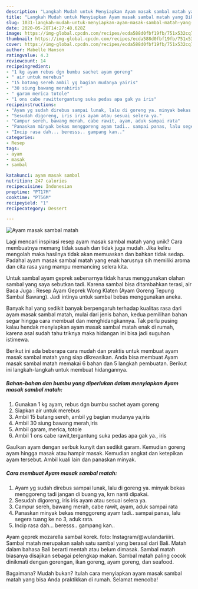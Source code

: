 ```yaml
---
description: "Langkah Mudah untuk Menyiapkan Ayam masak sambal matah yang Bikin Ngiler"
title: "Langkah Mudah untuk Menyiapkan Ayam masak sambal matah yang Bikin Ngiler"
slug: 1031-langkah-mudah-untuk-menyiapkan-ayam-masak-sambal-matah-yang-bikin-ngiler
date: 2020-05-28T14:27:48.628Z
image: https://img-global.cpcdn.com/recipes/ecda588d0fbf19fb/751x532cq70/ayam-masak-sambal-matah-foto-resep-utama.jpg
thumbnail: https://img-global.cpcdn.com/recipes/ecda588d0fbf19fb/751x532cq70/ayam-masak-sambal-matah-foto-resep-utama.jpg
cover: https://img-global.cpcdn.com/recipes/ecda588d0fbf19fb/751x532cq70/ayam-masak-sambal-matah-foto-resep-utama.jpg
author: Mabelle Hanson
ratingvalue: 4.3
reviewcount: 14
recipeingredient:
- "1 kg ayam rebus dgn bumbu sachet ayam goreng"
- " air untuk merebus"
- "15 batang sereh ambil yg bagian mudanya yairis"
- "30 siung bawang merahiris"
- " garam merica totole"
- "1 ons cabe rawittergantung suka pedas apa gak ya iris"
recipeinstructions:
- "Ayam yg sudah direbus sampai lunak, lalu di goreng ya. minyak bekas menggoreng tadi jangan di buang ya, krn nanti dipakai."
- "Sesudah digoreng, iris iris ayam atau sesuai selera ya."
- "Campur sereh, bawang merah, cabe rawit, ayam, aduk sampai rata"
- "Panaskan minyak bekas menggoreng ayam tadi.. sampai panas, lalu segera tuang ke no 3, aduk rata."
- "Incip rasa dah... beresss.. gampang kan.."
categories:
- Resep
tags:
- ayam
- masak
- sambal

katakunci: ayam masak sambal 
nutrition: 247 calories
recipecuisine: Indonesian
preptime: "PT17M"
cooktime: "PT56M"
recipeyield: "1"
recipecategory: Dessert

---
```



![Ayam masak sambal matah](https://img-global.cpcdn.com/recipes/ecda588d0fbf19fb/751x532cq70/ayam-masak-sambal-matah-foto-resep-utama.jpg)

Lagi mencari inspirasi resep ayam masak sambal matah yang unik? Cara membuatnya memang tidak susah dan tidak juga mudah. Jika keliru mengolah maka hasilnya tidak akan memuaskan dan bahkan tidak sedap. Padahal ayam masak sambal matah yang enak harusnya sih memiliki aroma dan cita rasa yang mampu memancing selera kita.

Untuk sambal ayam geprek sebenarnya tidak harus menggunakan olahan sambal yang saya sebutkan tadi. Karena sambal bisa ditambahkan terasi, air Baca Juga : Resep Ayam Geprek Wong Klaten (Ayam Goreng Tepung Sambal Bawang). Jadi intinya untuk sambal bebas menggunakan aneka.

Banyak hal yang sedikit banyak berpengaruh terhadap kualitas rasa dari ayam masak sambal matah, mulai dari jenis bahan, kedua pemilihan bahan segar hingga cara membuat dan menghidangkannya. Tak perlu pusing kalau hendak menyiapkan ayam masak sambal matah enak di rumah, karena asal sudah tahu triknya maka hidangan ini bisa jadi suguhan istimewa.


Berikut ini ada beberapa cara mudah dan praktis untuk membuat ayam masak sambal matah yang siap dikreasikan. Anda bisa membuat Ayam masak sambal matah memakai 6 bahan dan 5 langkah pembuatan. Berikut ini langkah-langkah untuk membuat hidangannya.

<!--inarticleads1-->

##### Bahan-bahan dan bumbu yang diperlukan dalam menyiapkan Ayam masak sambal matah:

1. Gunakan 1 kg ayam, rebus dgn bumbu sachet ayam goreng
1. Siapkan  air untuk merebus
1. Ambil 15 batang sereh, ambil yg bagian mudanya ya,iris
1. Ambil 30 siung bawang merah,iris
1. Ambil  garam, merica, totole
1. Ambil 1 ons cabe rawit,tergantung suka pedas apa gak ya., iris


Gaulkan ayam dengan serbuk kunyit dan sedikit garam. Kemudian goreng ayam hingga masak atau hampir masak. Kemudian angkat dan ketepikan ayam tersebut. Ambil kuali lain dan panaskan minyak. 

<!--inarticleads2-->

##### Cara membuat Ayam masak sambal matah:

1. Ayam yg sudah direbus sampai lunak, lalu di goreng ya. minyak bekas menggoreng tadi jangan di buang ya, krn nanti dipakai.
1. Sesudah digoreng, iris iris ayam atau sesuai selera ya.
1. Campur sereh, bawang merah, cabe rawit, ayam, aduk sampai rata
1. Panaskan minyak bekas menggoreng ayam tadi.. sampai panas, lalu segera tuang ke no 3, aduk rata.
1. Incip rasa dah... beresss.. gampang kan..


Ayam geprek mozarella sambal korek. foto: Instagram/@wulandariiiri. Sambal matah merupakan salah satu sambal yang berasal dari Bali. Matah dalam bahasa Bali berarti mentah atau belum dimasak. Sambal matah biasanya disajikan sebagai pelengkap makan. Sambal matah paling cocok dinikmati dengan gorengan, ikan goreng, ayam goreng, dan seafood. 

Bagaimana? Mudah bukan? Itulah cara menyiapkan ayam masak sambal matah yang bisa Anda praktikkan di rumah. Selamat mencoba!
